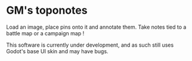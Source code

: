 # GM's toponotes

Load an image, place pins onto it and annotate them. Take notes tied to a battle map or a campaign map !

This software is currently under development, and as such still uses Godot's base UI skin and may have bugs.
